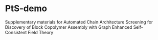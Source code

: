 # PtS-demo
Supplementary materials for Automated Chain Architecture Screening for Discovery of Block Copolymer Assembly with Graph Enhanced Self-Consistent Field Theory
